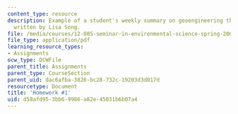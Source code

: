 ```yaml
---
content_type: resource
description: Example of a student's weekly summary on geoengineering the climate,
  written by Lisa Song.
file: /media/courses/12-085-seminar-in-environmental-science-spring-2008/d58afd953bb69986a82e45031b6b07a4_song_w2.pdf
file_type: application/pdf
learning_resource_types:
- Assignments
ocw_type: OCWFile
parent_title: Assignments
parent_type: CourseSection
parent_uid: dac6afba-3826-bc28-732c-19203d3d017d
resourcetype: Document
title: 'Homework #1'
uid: d58afd95-3bb6-9986-a82e-45031b6b07a4
---
```

